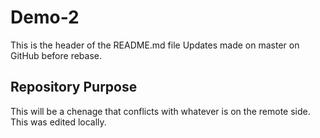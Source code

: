 # Demo-2

This is the header of the README.md file
Updates made on master on GitHub before rebase.

## Repository Purpose

This will be a chenage that conflicts
with whatever is on the remote side.
This was edited locally.
